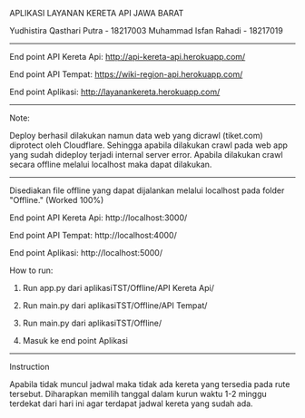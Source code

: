 APLIKASI LAYANAN KERETA API JAWA BARAT

Yudhistira Qasthari Putra - 18217003 
Muhammad Isfan Rahadi - 18217019

---------------------------------------------------------------------------

End point API Kereta Api: http://api-kereta-api.herokuapp.com/

End point API Tempat: https://wiki-region-api.herokuapp.com/

End point Aplikasi: http://layanankereta.herokuapp.com/

--------------------------------------

Note: 

Deploy berhasil dilakukan namun data web yang dicrawl (tiket.com) diprotect oleh Cloudflare.
Sehingga apabila dilakukan crawl pada web app yang sudah dideploy terjadi internal server error.
Apabila dilakukan crawl secara offline melalui localhost maka dapat dilakukan.

---------------------------------------------------

Disediakan file offline yang dapat dijalankan melalui localhost pada folder "Offline." (Worked 100%)

End point API Kereta Api: http://localhost:3000/

End point API Tempat: http://localhost:4000/

End point Aplikasi: http://localhost:5000/

How to run:

1. Run app.py dari aplikasiTST/Offline/API Kereta Api/

2. Run main.py dari aplikasiTST/Offline/API Tempat/

3. Run main.py dari aplikasiTST/Offline/

4. Masuk ke end point Aplikasi

------------------------------------------------------

Instruction

Apabila tidak muncul jadwal maka tidak ada kereta yang tersedia pada rute tersebut.
Diharapkan memilih tanggal dalam kurun waktu 1-2 minggu terdekat dari hari ini agar terdapat jadwal kereta yang sudah ada.
